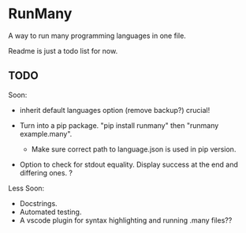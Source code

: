 # RunMany

A way to run many programming languages in one file.

Readme is just a todo list for now.

## TODO

Soon:

- inherit default languages option (remove backup?) crucial!

- Turn into a pip package. "pip install runmany" then "runmany example.many".
  - Make sure correct path to language.json is used in pip version.
- Option to check for stdout equality. Display success at the end and differing ones. ?

Less Soon:

- Docstrings.
- Automated testing.
- A vscode plugin for syntax highlighting and running .many files??